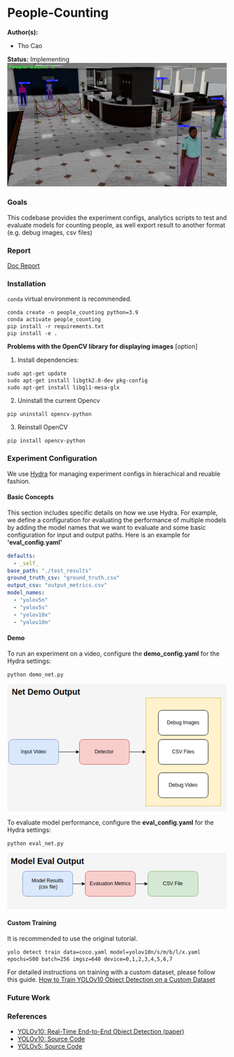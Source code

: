 # People-Counting
**Author(s):**
* Tho Cao

**Status:** Implementing
![People Counting Output](media/frame_1.png)
### Goals
This codebase provides the experiment configs, analytics scripts to test and evaluate models for counting people, as well export result to another format (e.g. debug images, csv files)
### Report
[Doc Report](https://docs.google.com/document/d/1EiTHYLZ3Glm-0KqSXysIZBPLFRTlHXsQCsbUflOEVsQ/edit?usp=sharing)
### Installation
`conda` virtual environment is recommended. 
```
conda create -n people_counting python=3.9
conda activate people_counting
pip install -r requirements.txt
pip install -e .
```
**Problems with the OpenCV library for displaying images** [option]
1. Install dependencies:
```
sudo apt-get update
sudo apt-get install libgtk2.0-dev pkg-config
sudo apt-get install libgl1-mesa-glx
```
2. Uninstall the current Opencv
```
pip uninstall opencv-python
```
3. Reinstall OpenCV
```
pip install opencv-python
```
### Experiment Configuration
We use [Hydra](https://hydra.cc/) for managing experiment configs in hierachical and reuable fashion. 
#### Basic Concepts
This section includes specific details on how we use Hydra. For example, we define a configuration for evaluating the performance of multiple models by adding the model names that we want to evaluate and some basic configuration for input and output paths. Here is an example for **'eval_config.yaml'**
```yaml
defaults:
  - _self_
base_path: "./test_results"
ground_truth_csv: "ground_truth.csv"
output_csv: "output_metrics.csv"
model_names:
  - "yolov5n"
  - "yolov5s"
  - "yolov10x"
  - "yolov10n"
```
#### Demo
To run an experiment on a video, configure the **demo_config.yaml** for the Hydra settings:
```
python demo_net.py
```
![Net Demo Output](media/net_demo_output.png)

To evaluate model performance, configure the **eval_config.yaml** for the Hydra settings:
```
python eval_net.py
```
![Model Eval Output](media/model_eval_output.png)
#### Custom Training 
It is recommended to use the original tutorial.
```
yolo detect train data=coco.yaml model=yolov10n/s/m/b/l/x.yaml epochs=500 batch=256 imgsz=640 device=0,1,2,3,4,5,6,7
```
For detailed instructions on training with a custom dataset, please follow this guide. [How to Train YOLOv10 Object Detection on a Custom Dataset](https://github.com/roboflow/notebooks/blob/main/notebooks/train-yolov10-object-detection-on-custom-dataset.ipynb)

### Future Work

### References
* [YOLOv10: Real-Time End-to-End Object Detection (paper)](https://arxiv.org/abs/2405.14458)
* [YOLOv10: Source Code](https://github.com/THU-MIG/yolov10?tab=readme-ov-file)
* [YOLOv5: Source Code](https://github.com/ultralytics/yolov5)
